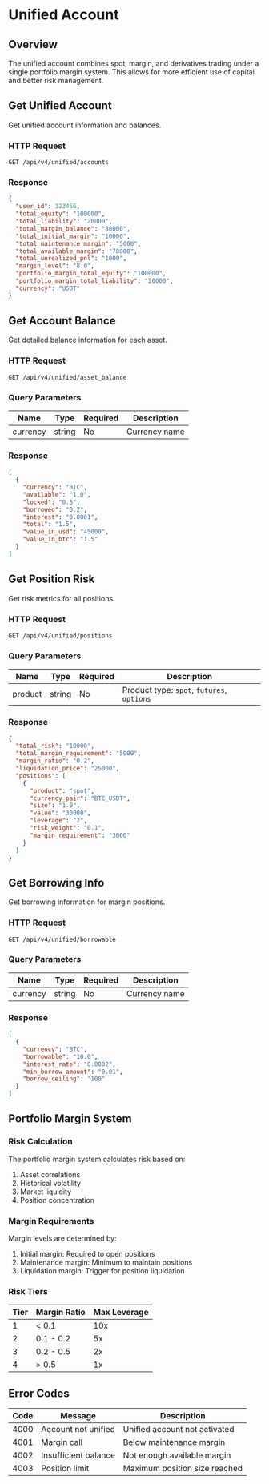 # Unified Account

## Overview

The unified account combines spot, margin, and derivatives trading under a single portfolio margin system. This allows for more efficient use of capital and better risk management.

## Get Unified Account

Get unified account information and balances.

### HTTP Request

`GET /api/v4/unified/accounts`

### Response

```json
{
  "user_id": 123456,
  "total_equity": "100000",
  "total_liability": "20000",
  "total_margin_balance": "80000",
  "total_initial_margin": "10000",
  "total_maintenance_margin": "5000",
  "total_available_margin": "70000",
  "total_unrealized_pnl": "1000",
  "margin_level": "8.0",
  "portfolio_margin_total_equity": "100000",
  "portfolio_margin_total_liability": "20000",
  "currency": "USDT"
}
```

## Get Account Balance

Get detailed balance information for each asset.

### HTTP Request

`GET /api/v4/unified/asset_balance`

### Query Parameters

| Name | Type | Required | Description |
|------|------|----------|-------------|
| currency | string | No | Currency name |

### Response

```json
[
  {
    "currency": "BTC",
    "available": "1.0",
    "locked": "0.5",
    "borrowed": "0.2",
    "interest": "0.0001",
    "total": "1.5",
    "value_in_usd": "45000",
    "value_in_btc": "1.5"
  }
]
```

## Get Position Risk

Get risk metrics for all positions.

### HTTP Request

`GET /api/v4/unified/positions`

### Query Parameters

| Name | Type | Required | Description |
|------|------|----------|-------------|
| product | string | No | Product type: `spot`, `futures`, `options` |

### Response

```json
{
  "total_risk": "10000",
  "total_margin_requirement": "5000",
  "margin_ratio": "0.2",
  "liquidation_price": "25000",
  "positions": [
    {
      "product": "spot",
      "currency_pair": "BTC_USDT",
      "size": "1.0",
      "value": "30000",
      "leverage": "2",
      "risk_weight": "0.1",
      "margin_requirement": "3000"
    }
  ]
}
```

## Get Borrowing Info

Get borrowing information for margin positions.

### HTTP Request

`GET /api/v4/unified/borrowable`

### Query Parameters

| Name | Type | Required | Description |
|------|------|----------|-------------|
| currency | string | No | Currency name |

### Response

```json
[
  {
    "currency": "BTC",
    "borrowable": "10.0",
    "interest_rate": "0.0002",
    "min_borrow_amount": "0.01",
    "borrow_ceiling": "100"
  }
]
```

## Portfolio Margin System

### Risk Calculation

The portfolio margin system calculates risk based on:
1. Asset correlations
2. Historical volatility
3. Market liquidity
4. Position concentration

### Margin Requirements

Margin levels are determined by:
1. Initial margin: Required to open positions
2. Maintenance margin: Minimum to maintain positions
3. Liquidation margin: Trigger for position liquidation

### Risk Tiers

| Tier | Margin Ratio | Max Leverage |
|------|--------------|--------------|
| 1    | < 0.1        | 10x         |
| 2    | 0.1 - 0.2    | 5x          |
| 3    | 0.2 - 0.5    | 2x          |
| 4    | > 0.5        | 1x          |

## Error Codes

| Code | Message | Description |
|------|---------|-------------|
| 4000 | Account not unified | Unified account not activated |
| 4001 | Margin call | Below maintenance margin |
| 4002 | Insufficient balance | Not enough available margin |
| 4003 | Position limit | Maximum position size reached |
